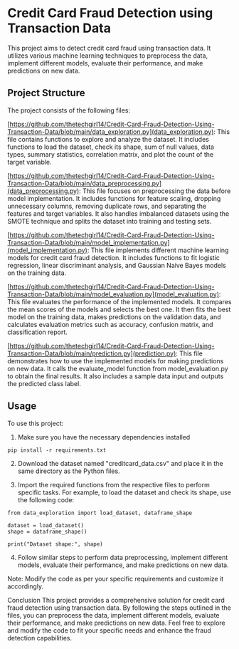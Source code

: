 # Credit Card Fraud Detection using Transaction Data

This project aims to detect credit card fraud using transaction data. It utilizes various machine learning techniques to preprocess the data, implement different models, evaluate their performance, and make predictions on new data.

## Project Structure

The project consists of the following files:

[https://github.com/thetechgirl14/Credit-Card-Fraud-Detection-Using-Transaction-Data/blob/main/data_exploration.py](data_exploration.py): This file contains functions to explore and analyze the dataset. It includes functions to load the dataset, check its shape, sum of null values, data types, summary statistics, correlation matrix, and plot the count of the target variable.

[https://github.com/thetechgirl14/Credit-Card-Fraud-Detection-Using-Transaction-Data/blob/main/data_preprocessing.py](data_preprocessing.py): This file focuses on preprocessing the data before model implementation. It includes functions for feature scaling, dropping unnecessary columns, removing duplicate rows, and separating the features and target variables. It also handles imbalanced datasets using the SMOTE technique and splits the dataset into training and testing sets.

[https://github.com/thetechgirl14/Credit-Card-Fraud-Detection-Using-Transaction-Data/blob/main/model_implementation.py](model_implementation.py): This file implements different machine learning models for credit card fraud detection. It includes functions to fit logistic regression, linear discriminant analysis, and Gaussian Naive Bayes models on the training data.

[https://github.com/thetechgirl14/Credit-Card-Fraud-Detection-Using-Transaction-Data/blob/main/model_evaluation.py](model_evaluation.py): This file evaluates the performance of the implemented models. It compares the mean scores of the models and selects the best one. It then fits the best model on the training data, makes predictions on the validation data, and calculates evaluation metrics such as accuracy, confusion matrix, and classification report.

[https://github.com/thetechgirl14/Credit-Card-Fraud-Detection-Using-Transaction-Data/blob/main/prediction.py](prediction.py): This file demonstrates how to use the implemented models for making predictions on new data. It calls the evaluate_model function from model_evaluation.py to obtain the final results. It also includes a sample data input and outputs the predicted class label.

## Usage
To use this project:

1. Make sure you have the necessary dependencies installed
```
pip install -r requirements.txt
```

2. Download the dataset named "creditcard_data.csv" and place it in the same directory as the Python files.

3. Import the required functions from the respective files to perform specific tasks. For example, to load the dataset and check its shape, use the following code:

```
from data_exploration import load_dataset, dataframe_shape

dataset = load_dataset()
shape = dataframe_shape()

print("Dataset shape:", shape)
```
4. Follow similar steps to perform data preprocessing, implement different models, evaluate their performance, and make predictions on new data.

Note: Modify the code as per your specific requirements and customize it accordingly.

Conclusion
This project provides a comprehensive solution for credit card fraud detection using transaction data. By following the steps outlined in the files, you can preprocess the data, implement different models, evaluate their performance, and make predictions on new data. Feel free to explore and modify the code to fit your specific needs and enhance the fraud detection capabilities.
